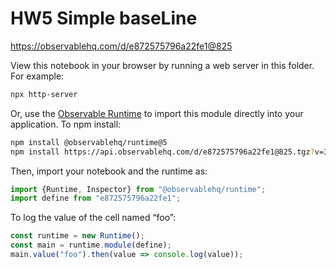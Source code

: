 # HW5 Simple baseLine

https://observablehq.com/d/e872575796a22fe1@825

View this notebook in your browser by running a web server in this folder. For
example:

~~~sh
npx http-server
~~~

Or, use the [Observable Runtime](https://github.com/observablehq/runtime) to
import this module directly into your application. To npm install:

~~~sh
npm install @observablehq/runtime@5
npm install https://api.observablehq.com/d/e872575796a22fe1@825.tgz?v=3
~~~

Then, import your notebook and the runtime as:

~~~js
import {Runtime, Inspector} from "@observablehq/runtime";
import define from "e872575796a22fe1";
~~~

To log the value of the cell named “foo”:

~~~js
const runtime = new Runtime();
const main = runtime.module(define);
main.value("foo").then(value => console.log(value));
~~~
